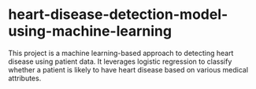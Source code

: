 # heart-disease-detection-model-using-machine-learning
This project is a machine learning-based approach to detecting heart disease using patient data. It leverages logistic regression to classify whether a patient is likely to have heart disease based on various medical attributes.
